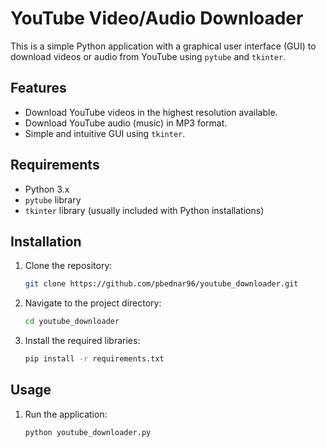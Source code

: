 # YouTube Video/Audio Downloader

This is a simple Python application with a graphical user interface (GUI) to download videos or audio from YouTube using `pytube` and `tkinter`.

## Features

- Download YouTube videos in the highest resolution available.
- Download YouTube audio (music) in MP3 format.
- Simple and intuitive GUI using `tkinter`.

## Requirements

- Python 3.x
- `pytube` library
- `tkinter` library (usually included with Python installations)

## Installation

1. Clone the repository:

    ```bash
    git clone https://github.com/pbednar96/youtube_downloader.git
    ```

2. Navigate to the project directory:

    ```bash
    cd youtube_downloader
    ```

3. Install the required libraries:

    ```bash
    pip install -r requirements.txt
    ```

## Usage

1. Run the application:

    ```bash
    python youtube_downloader.py
    ```